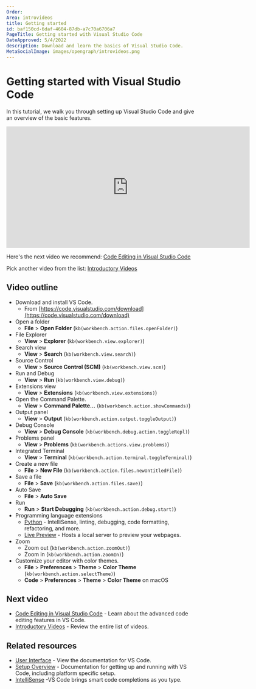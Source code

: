 ```yaml
---
Order:
Area: introvideos
title: Getting started
id: baf150cd-6daf-4604-87db-a7c70a6706a7
PageTitle: Getting started with Visual Studio Code
DateApproved: 5/4/2022
description: Download and learn the basics of Visual Studio Code.
MetaSocialImage: images/opengraph/introvideos.png
---
```


# Getting started with Visual Studio Code

In this tutorial, we walk you through setting up Visual Studio Code and give an overview of the basic features.

<iframe src="https://www.youtube.com/embed/B-s71n0dHUk?autoplay=true" width="640" height="320" allowFullScreen="true" frameBorder="0" title="Getting Started with Visual Studio Code"></iframe>

Here's the next video we recommend: [Code Editing in Visual Studio Code](/docs/introvideos/codeediting.md)

Pick another video from the list: [Introductory Videos](/docs/getstarted/introvideos.md)

## Video outline

- Download and install VS Code.
  - From [https://code.visualstudio.com/download](https://code.visualstudio.com/download)
- Open a folder
  - **File** > **Open Folder** (`kb(workbench.action.files.openFolder)`)
- File Explorer
  - **View** > **Explorer** (`kb(workbench.view.explorer)`)
- Search view
  - **View** > **Search** (`kb(workbench.view.search)`)
- Source Control
  - **View** > **Source Control (SCM)** (`kb(workbench.view.scm)`)
- Run and Debug
  - **View** > **Run** (`kb(workbench.view.debug)`)
- Extensions view
  - **View** > **Extensions** (`kb(workbench.view.extensions)`)
- Open the Command Palette.
  - **View** > **Command Palette...** (`kb(workbench.action.showCommands)`)
- Output panel
  - **View** > **Output** (`kb(workbench.action.output.toggleOutput)`)
- Debug Console
  - **View** > **Debug Console** (`kb(workbench.debug.action.toggleRepl)`)
- Problems panel
  - **View** > **Problems** (`kb(workbench.actions.view.problems)`)
- Integrated Terminal
  - **View** > **Terminal** (`kb(workbench.action.terminal.toggleTerminal)`)
- Create a new file
  - **File** > **New File** (`kb(workbench.action.files.newUntitledFile)`)
- Save a file
  - **File** > **Save** (`kb(workbench.action.files.save)`)
- Auto Save
  - **File** > **Auto Save**
- Run
  - **Run** > **Start Debugging** (`kb(workbench.action.debug.start)`)
- Programming language extensions
  - [Python](https://marketplace.visualstudio.com/items?itemName=ms-python.python) - IntelliSense, linting, debugging, code formatting, refactoring, and more.
  - [Live Preview](https://marketplace.visualstudio.com/items?itemName=ms-vscode.live-server) - Hosts a local server to preview your webpages.
- Zoom
  - Zoom out (`kb(workbench.action.zoomOut)`)
  - Zoom in (`kb(workbench.action.zoomIn)`)
- Customize your editor with color themes.
  - **File** > **Preferences** > **Theme** > **Color Theme** (`kb(workbench.action.selectTheme)`)
  - **Code** > **Preferences** > **Theme** > **Color Theme** on macOS

## Next video

- [Code Editing in Visual Studio Code](/docs/introvideos/codeediting.md) - Learn about the advanced code editing features in VS Code.
- [Introductory Videos](/docs/getstarted/introvideos.md) - Review the entire list of videos.

## Related resources

- [User Interface](/docs/getstarted/userinterface.md) - View the documentation for VS Code.
- [Setup Overview](/docs/setup/setup-overview.md) - Documentation for getting up and running with VS Code, including platform specific setup.
- [IntelliSense](/docs/editor/intellisense.md) -VS Code brings smart code completions as you type.
